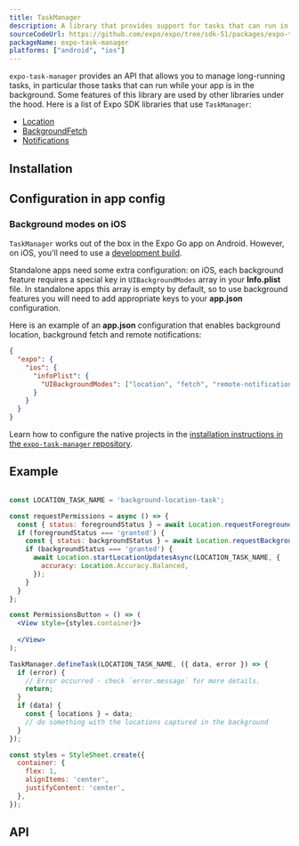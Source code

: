 ```yaml
---
title: TaskManager
description: A library that provides support for tasks that can run in the background.
sourceCodeUrl: https://github.com/expo/expo/tree/sdk-51/packages/expo-task-manager
packageName: expo-task-manager
platforms: ["android", "ios"]
---
```


`expo-task-manager` provides an API that allows you to manage long-running tasks, in particular those tasks that can run while your app is in the background. Some features of this library are used by other libraries under the hood. Here is a list of Expo SDK libraries that use `TaskManager`:

- [Location](location.md)
- [BackgroundFetch](background-fetch.md)
- [Notifications](notifications.md)

## Installation

## Configuration in app config

### Background modes on iOS

`TaskManager` works out of the box in the Expo Go app on Android. However, on iOS, you'll need to use a [development build](/develop/development-builds/introduction/).

Standalone apps need some extra configuration: on iOS, each background feature requires a special key in `UIBackgroundModes` array in your **Info.plist** file. In standalone apps this array is empty by default, so to use background features you will need to add appropriate keys to your **app.json** configuration.

Here is an example of an **app.json** configuration that enables background location, background fetch and remote notifications:

```json app.json
{
  "expo": {
    "ios": {
      "infoPlist": {
        "UIBackgroundModes": ["location", "fetch", "remote-notification"]
      }
    }
  }
}
```

Learn how to configure the native projects in the [installation instructions in the `expo-task-manager` repository](https://github.com/expo/expo/tree/main/packages/expo-task-manager#installation-in-bare-ios-react-native-project).

## Example

```jsx

const LOCATION_TASK_NAME = 'background-location-task';

const requestPermissions = async () => {
  const { status: foregroundStatus } = await Location.requestForegroundPermissionsAsync();
  if (foregroundStatus === 'granted') {
    const { status: backgroundStatus } = await Location.requestBackgroundPermissionsAsync();
    if (backgroundStatus === 'granted') {
      await Location.startLocationUpdatesAsync(LOCATION_TASK_NAME, {
        accuracy: Location.Accuracy.Balanced,
      });
    }
  }
};

const PermissionsButton = () => (
  <View style={styles.container}>
    
  </View>
);

TaskManager.defineTask(LOCATION_TASK_NAME, ({ data, error }) => {
  if (error) {
    // Error occurred - check `error.message` for more details.
    return;
  }
  if (data) {
    const { locations } = data;
    // do something with the locations captured in the background
  }
});

const styles = StyleSheet.create({
  container: {
    flex: 1,
    alignItems: 'center',
    justifyContent: 'center',
  },
});

```

## API

```js

```